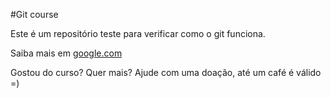 #Git course

Este é um repositório teste para verificar como o git funciona.

Saiba mais em [google.com](http://www.google.com)

Gostou do curso? Quer mais? Ajude com uma doação, até um café é válido =)
